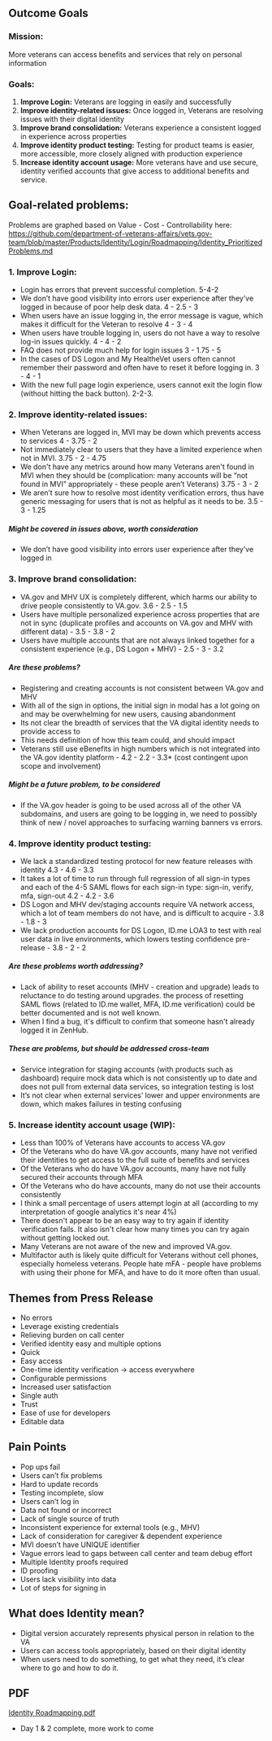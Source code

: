 ## Outcome Goals
### Mission: 
More veterans can access benefits and services that rely on personal information

### Goals:
1. **Improve Login:** Veterans are logging in easily and successfully
2. **Improve identity-related issues:** Once logged in, Veterans are resolving issues with their digital identity
3. **Improve brand consolidation:** Veterans experience a consistent logged in experience across properties
4. **Improve identity product testing:** Testing for product teams is easier, more accessible, more closely aligned with production experience
5. **Increase identity account usage:** More veterans have and use secure, identity verified accounts that give access to additional benefits and service.

## Goal-related problems:
Problems are graphed based on Value - Cost - Controllability here: https://github.com/department-of-veterans-affairs/vets.gov-team/blob/master/Products/Identity/Login/Roadmapping/Identity_PrioritizedProblems.md

### 1. Improve Login:
- Login has errors that prevent successful completion. 5-4-2
- We don’t have good visibility into errors user experience after they’ve logged in because of poor help desk data. 4 - 2.5 - 3
- When users have an issue logging in, the error message is vague, which makes it difficult for the Veteran to resolve 4 - 3 - 4
- When users have trouble logging in, users do not have a way to resolve log-in issues quickly. 4 - 4 - 2
- FAQ does not provide much help for login issues 3 - 1.75 - 5
- In the cases of DS Logon and My HealtheVet users often cannot remember their password and often have to reset it before logging in. 3 - 4 - 1
- With the new full page login experience, users cannot exit the login flow (without hitting the back button). 2-2-3.


### 2. Improve identity-related issues:
- When Veterans are logged in, MVI may be down which prevents access to services 4 - 3.75 - 2
- Not immediately clear to users that they have a limited experience when not in MVI. 3.75 - 2 - 4.75
- We don't have any metrics around how many Veterans aren't found in MVI when they should be (complication: many accounts will be “not found in MVI” appropriately - these people aren’t Veterans) 3.75 - 3 - 2
- We aren’t sure how to resolve most identity verification errors, thus have generic messaging for users that is not as helpful as it needs to be. 3.5 - 3 - 1.25

##### _Might be covered in issues above, worth consideration_
- We don’t have good visibility into errors user experience after they’ve logged in

### 3. Improve brand consolidation:
- VA.gov and MHV UX is completely different, which harms our ability to drive people consistently to VA.gov. 3.6 - 2.5 - 1.5
- Users have multiple personalized experience across properties that are not in sync (duplicate profiles and accounts on VA.gov and MHV with different data) - 3.5 - 3.8 - 2
- Users have multiple accounts that are not always linked together for a consistent experience (e.g., DS Logon + MHV) - 2.5 - 3 - 3.2

##### _Are these problems?_
- Registering and creating accounts is not consistent between VA.gov and MHV
- With all of the sign in options, the initial sign in modal has a lot going on and may be overwhelming for new users, causing abandonment
- Its not clear the breadth of services that the VA digital identity needs to provide access to
- This needs definition of how this team could, and should impact
- Veterans still use eBenefits in high numbers which is not integrated into the VA.gov identity platform - 4.2 - 2.2 - 3.3* (cost contingent upon scope and involvement)

##### _Might be a future problem, to be considered_
- If the VA.gov header is going to be used across all of the other VA subdomains, and users are going to be logging in, we need to possibly think of new / novel approaches to surfacing warning banners vs errors.

### 4. Improve identity product testing:
- We lack a standardized testing protocol for new feature releases with identity 4.3 - 4.6 - 3.3
- It takes a lot of time to run through full regression of all sign-in types and each of the 4-5 SAML flows for each sign-in type: sign-in, verify, mfa, sign-out 4.2 - 4.2 - 3.6
- DS Logon and MHV dev/staging accounts require VA network access, which a lot of team members do not have, and is difficult to acquire - 3.8 - 1.8 - 3
- We lack production accounts for DS Logon, ID.me LOA3 to test with real user data in live environments, which lowers testing confidence pre-release - 3.8 - 2 - 2

##### _Are these problems worth addressing?_
- Lack of ability to reset accounts (MHV - creation and upgrade) leads to reluctance to do testing around upgrades.
the process of resetting SAML flows (related to ID.me wallet, MFA, ID.me verification) could be better documented and is not well known.
- When I find a bug, it's difficult to confirm that someone hasn't already logged it in ZenHub.

##### _These are problems, but should be addressed cross-team_
- Service integration for staging accounts (with products such as dashboard) require mock data which is not consistently up to date and does not pull from external data services, so integration testing is lost
- It’s not clear when external services’ lower and upper environments are down, which makes failures in testing confusing



### 5. Increase identity account usage (WIP):
- Less than 100% of Veterans have accounts to access VA.gov
- Of the Veterans who do have VA.gov accounts, many have not verified their identities to get access to the full suite of benefits and services
- Of the Veterans who do have VA.gov accounts, many have not fully secured their accounts through MFA
- Of the Veterans who do have accounts, many do not use their accounts consistently
- I think a small percentage of users attempt login at all (according to my interpretation of google analytics it's near 4%)
- There doesn't appear to be an easy way to try again if identity verification fails. It also isn't clear how many times you can try again without getting locked out.
- Many Veterans are not aware of the new and improved VA.gov.
- Multifactor auth is likely quite difficult for Veterans without cell phones, especially homeless veterans.
People hate mFA - people have problems with using their phone for MFA, and have to do it more often than usual.










## Themes from Press Release
- No errors
- Leverage existing credentials
- Relieving burden on call center
- Verified identity easy and multiple options
- Quick
- Easy access
- One-time identity verification -> access everywhere
- Configurable permissions
- Increased user satisfaction
- Single auth
- Trust
- Ease of use for developers
- Editable data

## Pain Points
- Pop ups fail
- Users can’t fix problems
- Hard to update records
- Testing incomplete, slow
- Users can’t log in
- Data not found or incorrect
- Lack of single source of truth
- Inconsistent experience for external tools (e.g., MHV)
- Lack of consideration for caregiver & dependent experience
- MVI doesn’t have UNIQUE identifier
- Vague errors lead to gaps between call center and team debug effort
- Multiple Identity proofs required
- ID proofing 
- Users lack visibility into data
- Lot of steps for signing in

## What does Identity mean?
- Digital version accurately represents physical person in relation to the VA
- Users can access tools appropriately, based on their digital identity
- When users need to do something, to get what they need, it’s clear where to go and how to do it.


## PDF

[Identity Roadmapping.pdf](https://github.com/department-of-veterans-affairs/vets.gov-team/files/2696201/Identity.Roadmapping.pdf)
- Day 1 & 2 complete, more work to come
